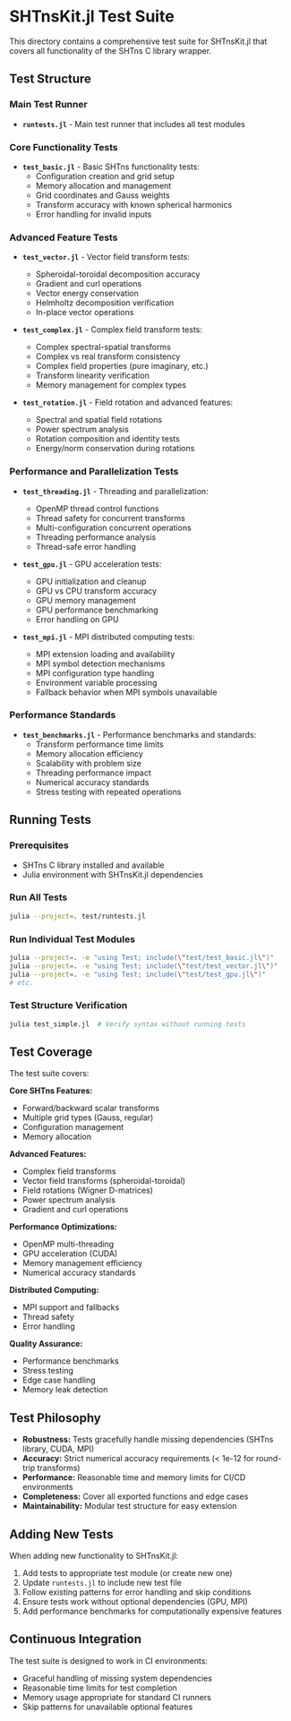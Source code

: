 # SHTnsKit.jl Test Suite

This directory contains a comprehensive test suite for SHTnsKit.jl that covers all functionality of the SHTns C library wrapper.

## Test Structure

### Main Test Runner
- **`runtests.jl`** - Main test runner that includes all test modules

### Core Functionality Tests
- **`test_basic.jl`** - Basic SHTns functionality tests:
  - Configuration creation and grid setup
  - Memory allocation and management
  - Grid coordinates and Gauss weights
  - Transform accuracy with known spherical harmonics
  - Error handling for invalid inputs

### Advanced Feature Tests
- **`test_vector.jl`** - Vector field transform tests:
  - Spheroidal-toroidal decomposition accuracy
  - Gradient and curl operations
  - Vector energy conservation
  - Helmholtz decomposition verification
  - In-place vector operations

- **`test_complex.jl`** - Complex field transform tests:
  - Complex spectral-spatial transforms
  - Complex vs real transform consistency
  - Complex field properties (pure imaginary, etc.)
  - Transform linearity verification
  - Memory management for complex types

- **`test_rotation.jl`** - Field rotation and advanced features:
  - Spectral and spatial field rotations
  - Power spectrum analysis
  - Rotation composition and identity tests
  - Energy/norm conservation during rotations

### Performance and Parallelization Tests
- **`test_threading.jl`** - Threading and parallelization:
  - OpenMP thread control functions
  - Thread safety for concurrent transforms
  - Multi-configuration concurrent operations
  - Threading performance analysis
  - Thread-safe error handling

- **`test_gpu.jl`** - GPU acceleration tests:
  - GPU initialization and cleanup
  - GPU vs CPU transform accuracy
  - GPU memory management
  - GPU performance benchmarking
  - Error handling on GPU

- **`test_mpi.jl`** - MPI distributed computing tests:
  - MPI extension loading and availability
  - MPI symbol detection mechanisms
  - MPI configuration type handling
  - Environment variable processing
  - Fallback behavior when MPI symbols unavailable

### Performance Standards
- **`test_benchmarks.jl`** - Performance benchmarks and standards:
  - Transform performance time limits
  - Memory allocation efficiency
  - Scalability with problem size
  - Threading performance impact
  - Numerical accuracy standards
  - Stress testing with repeated operations

## Running Tests

### Prerequisites
- SHTns C library installed and available
- Julia environment with SHTnsKit.jl dependencies

### Run All Tests
```bash
julia --project=. test/runtests.jl
```

### Run Individual Test Modules
```bash
julia --project=. -e "using Test; include(\"test/test_basic.jl\")"
julia --project=. -e "using Test; include(\"test/test_vector.jl\")"
julia --project=. -e "using Test; include(\"test/test_gpu.jl\")"
# etc.
```

### Test Structure Verification
```bash
julia test_simple.jl  # Verify syntax without running tests
```

## Test Coverage

The test suite covers:

**Core SHTns Features:**
- Forward/backward scalar transforms
- Multiple grid types (Gauss, regular)
- Configuration management
- Memory allocation

**Advanced Features:**
- Complex field transforms
- Vector field transforms (spheroidal-toroidal)
- Field rotations (Wigner D-matrices)
- Power spectrum analysis
- Gradient and curl operations

**Performance Optimizations:**
- OpenMP multi-threading
- GPU acceleration (CUDA)
- Memory management efficiency
- Numerical accuracy standards

**Distributed Computing:**
- MPI support and fallbacks
- Thread safety
- Error handling

**Quality Assurance:**
- Performance benchmarks
- Stress testing
- Edge case handling
- Memory leak detection

## Test Philosophy

- **Robustness:** Tests gracefully handle missing dependencies (SHTns library, CUDA, MPI)
- **Accuracy:** Strict numerical accuracy requirements (< 1e-12 for round-trip transforms)
- **Performance:** Reasonable time and memory limits for CI/CD environments
- **Completeness:** Cover all exported functions and edge cases
- **Maintainability:** Modular test structure for easy extension

## Adding New Tests

When adding new functionality to SHTnsKit.jl:

1. Add tests to appropriate test module (or create new one)
2. Update `runtests.jl` to include new test file
3. Follow existing patterns for error handling and skip conditions
4. Ensure tests work without optional dependencies (GPU, MPI)
5. Add performance benchmarks for computationally expensive features

## Continuous Integration

The test suite is designed to work in CI environments:
- Graceful handling of missing system dependencies
- Reasonable time limits for test completion
- Memory usage appropriate for standard CI runners
- Skip patterns for unavailable optional features